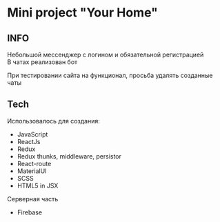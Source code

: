 # Mini project "Your Home" 

## INFO

Небольшой мессенджер с логином и обязательной регистрацией</br>
В чатах реализован бот

При тестировании сайта на функционал, просьба удалять созданные чаты


## Tech

Использовалось для создания:
- JavaScript
- ReactJs
- Redux
- Redux thunks, middleware, persistor
- React-route
- MaterialUI
- SCSS
- HTML5 in JSX
 
Серверная часть 
- Firebase




